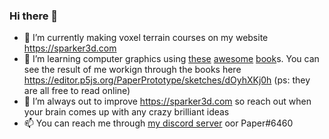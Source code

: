 ### Hi there 👋

<!--
**PaperPrototype/PaperPrototype** is a ✨ _special_ ✨ repository because its `README.md` (this file) appears on your GitHub profile.

Here are some ideas to get you started:

- 🔭 I’m currently working on ...
- 🌱 I’m currently learning ...
- 👯 I’m looking to collaborate on ...
- 🤔 I’m looking for help with ...
- 💬 Ask me about ...
- 📫 How to reach me: ...
- 😄 Pronouns: ...
- ⚡ Fun fact: ...
-->

- 🔭 I’m currently making voxel terrain courses on my website https://sparker3d.com
- 🌱 I’m learning computer graphics using [these](https://gabrielgambetta.com/computer-graphics-from-scratch/) [awesome](https://gamemath.com/) [book](https://www.pbrt.org/)s. You can see the result of me workign through the books here https://editor.p5js.org/PaperPrototype/sketches/dOyhXKj0h (ps: they are all free to read online)
- 🤔 I’m always out to improve https://sparker3d.com so reach out when your brain comes up with any crazy brilliant ideas
- 📫 You can reach me through [my discord server](https://discord.gg/QhqTE4t2tR) oor Paper#6460
